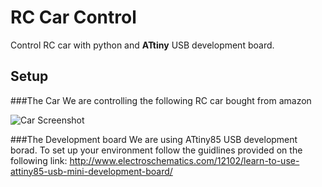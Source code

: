 # RC Car Control


Control RC car with python and **ATtiny** USB development board.


## Setup

###The Car
We are controlling the following RC car bought from amazon

![Car Screenshot](http://ecx.images-amazon.com/images/I/71BH6aklk0L._SL1500_.jpg)

###The Development board
We are using ATtiny85 USB development borad. To set up your environment follow the guidlines provided on the following link:
http://www.electroschematics.com/12102/learn-to-use-attiny85-usb-mini-development-board/
